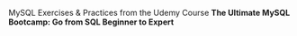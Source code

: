 MySQL Exercises & Practices from the Udemy Course 
__The Ultimate MySQL Bootcamp: Go from SQL Beginner to Expert__ 